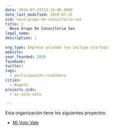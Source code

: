 ```yaml
---
date: 2019-07-21T23:14:06.000Z
date_last_modified: 2019-07-21
uid: nova-grupo-de-consultoria-sas
title: |
  Nova Grupo De Consultoria Sas
legal_name: 
description: |
  
org_type: Empresa privada (no incluye startup)
website: 
year_founded: 2016
facebook: 
twitter: 
tags:
  - participación-ciudadana
cities: 
  - Bogotá
projects_uids:
  - mi-voto-vale

---
```


Esta organización tiene los siguientes proyectos:

- [Mi Voto Vale](/proyectos/mi-voto-vale)

